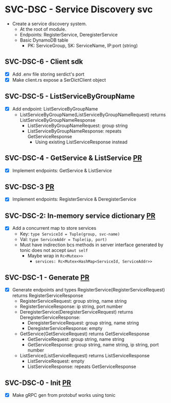 # SVC-DSC - Service Discovery svc

- Create a service discovery system.
  - At the root of module.
  - Endpoints: RegisterService, DeregisterService
  - Basic DynamoDB table
    - PK: ServiceGroup, SK: ServiceName, IP:port (string)

## SVC-DSC-6 - Client sdk

- [x] Add .env file storing serdict's port
- [x] Make client.rs expose a SerDictClient object

## SVC-DSC-5 - ListServiceByGroupName

- [x] Add endpoint: ListServiceByGroupName
  - ListServiceByGroupName(ListServiceByGroupNameRequest) returns ListServiceByGroupNameResponse
    - ListServiceByGroupNameRequest: group string
    - ListServiceByGroupNameResponse: repeats GetServiceResponse
      - Using existing ListServiceResponse instead

## SVC-DSC-4 - GetService & ListService [PR](https://github.com/Dolpheyn/dist-rust-buted/pull/5)

- [x] Implement endpoints: GetService & ListService

## SVC-DSC-3 [PR](https://github.com/Dolpheyn/dist-rust-buted/pull/4)

- [x] Implement endpoints: RegisterService & DeregisterService

## SVC-DSC-2: In-memory service dictionary [PR](https://github.com/Dolpheyn/dist-rust-buted/pull/3)

- [x] Add a concurrent map to store services
  - Key: `type ServiceId = Tuple(group, svc-name)`
  - Val: `type ServiceAddr = Tuple(ip, port)`
  - Must have indirection bcs methods in server interface generated by tonic does not accept `&mut self`
    - Maybe wrap in `Rc<Mutex>>`
      - `services: Rc<Mutex<HashMap<ServiceId, ServiceAddr>>`

## SVC-DSC-1 - Generate [PR](https://github.com/Dolpheyn/dist-rust-buted/pull/2)

- [x] Generate endpoints and types RegisterService(RegisterServiceRequest) returns RegisterServiceResponse
    - RegisterServiceRequest: group string, name string
    - RegisterServiceResponse: ip string, port number
  - DeregisterService(DeregisterServiceRequest) returns DeregisterServiceResponse:
    - DeregisterServiceRequest: group string, name string
    - DeregisterServiceResponse: empty
  - GetService(GetServiceRequest) returns GetServiceResponse
    - GetServiceRequest: group string, name string
    - GetServiceResponse: group string, name string, ip string, port number
  - ListService(ListServiceRequest) returns ListServiceResponse
    - ListServiceRequest: empty
    - ListServiceResponse: repeats GetServiceResponse

## SVC-DSC-0 - Init [PR](https://github.com/Dolpheyn/dist-rust-buted/pull/1)

- [x] Make gRPC gen from protobuf works using tonic
